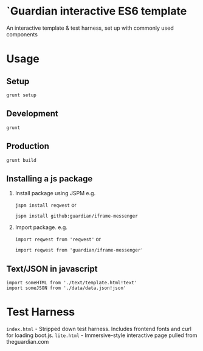 `Guardian interactive ES6 template
=================================

An interactive template & test harness, set up with commonly used components

Usage
=====

Setup
-----
`grunt setup`

Development
-----------
`grunt`

Production
----------
`grunt build`

Installing a js package
-----------------------
1. Install package using JSPM e.g.

	`jspm install reqwest` or

	`jspm install github:guardian/iframe-messenger`

2. Import package. e.g.

	`import reqwest from 'reqwest'` or

	`import reqwest from 'guardian/iframe-messenger'`


Text/JSON in javascript
-----------------------
```
import someHTML from './text/template.html!text'
import someJSON from './data/data.json!json'
```

Test Harness
============

`index.html` - Stripped down test harness. Includes frontend fonts and curl for loading boot.js.
`lite.html` - Immersive-style interactive page pulled from theguardian.com
